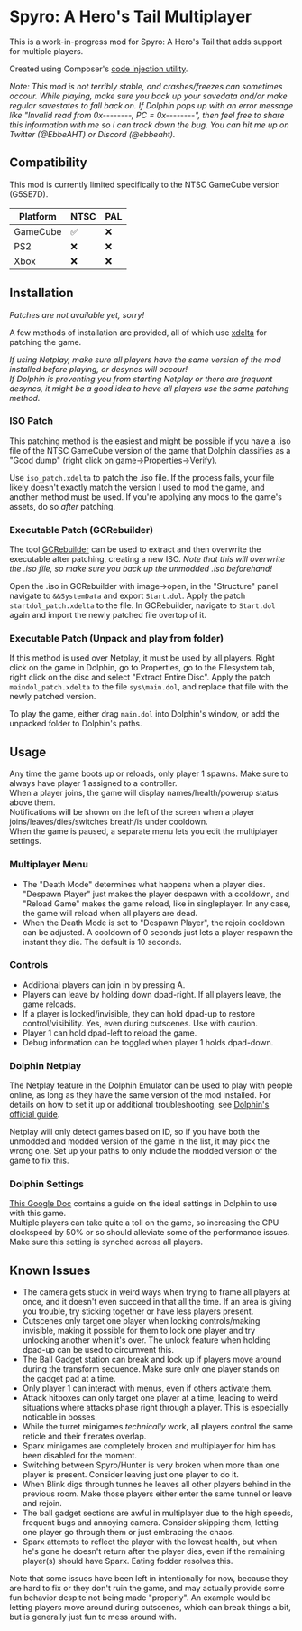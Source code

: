 # Spyro: A Hero's Tail Multiplayer
This is a work-in-progress mod for Spyro: A Hero's Tail that adds support for multiple players.

Created using Composer's [code injection utility](https://github.com/C0mposer/C-Game-Modding-Utility).

<i>Note: This mod is not terribly stable, and crashes/freezes can sometimes occour. While playing, make sure you back up your savedata and/or make regular savestates to fall back on. If Dolphin pops up with an error message like "Invalid read from 0x--------, PC = 0x--------", then feel free to share this information with me so I can track down the bug. You can hit me up on Twitter (@EbbeAHT) or Discord (@ebbeaht).</i>

## Compatibility
This mod is currently limited specifically to the NTSC GameCube version (G5SE7D).

| Platform | NTSC | PAL   |
| -------- | ---- | ----- |
| GameCube | ✅    | ❌     |
| PS2      | ❌    | ❌     |
| Xbox     | ❌    | ❌     |

## Installation
<i>Patches are not available yet, sorry!</i>

A few methods of installation are provided, all of which use [xdelta](https://www.romhacking.net/utilities/598/) for patching the game.

<i>If using Netplay, make sure all players have the same version of the mod installed before playing, or desyncs will occour!</i><br>
<i>If Dolphin is preventing you from starting Netplay or there are frequent desyncs, it might be a good idea to have all players use the same patching method.</i>

### ISO Patch

This patching method is the easiest and might be possible if you have a .iso file of the NTSC GameCube version of the game that Dolphin classifies as a "Good dump" (right click on game->Properties->Verify).

Use `iso_patch.xdelta` to patch the .iso file. If the process fails, your file likely doesn't exactly match the version I used to mod the game, and another method must be used. If you're applying any mods to the game's assets, do so <i>after</i> patching.

### Executable Patch (GCRebuilder)

The tool [GCRebuilder](https://gamebanana.com/tools/6410) can be used to extract and then overwrite the executable after patching, creating a new ISO. <i>Note that this will overwrite the .iso file, so make sure you back up the unmodded .iso beforehand!</i>

Open the .iso in GCRebuilder with image->open, in the "Structure" panel navigate to `&&SystemData` and export `Start.dol`. Apply the patch `startdol_patch.xdelta` to the file. In GCRebuilder, navigate to `Start.dol` again and import the newly patched file overtop of it.

### Executable Patch (Unpack and play from folder)

If this method is used over Netplay, it must be used by all players. Right click on the game in Dolphin, go to Properties, go to the Filesystem tab, right click on the disc and select "Extract Entire Disc". Apply the patch `maindol_patch.xdelta` to the file `sys\main.dol`, and replace that file with the newly patched version.

To play the game, either drag `main.dol` into Dolphin's window, or add the unpacked folder to Dolphin's paths.

## Usage
Any time the game boots up or reloads, only player 1 spawns. Make sure to always have player 1 assigned to a controller.<br>
When a player joins, the game will display names/health/powerup status above them.<br>
Notifications will be shown on the left of the screen when a player joins/leaves/dies/switches breath/is under cooldown.<br>
When the game is paused, a separate menu lets you edit the multiplayer settings.

### Multiplayer Menu
* The "Death Mode" determines what happens when a player dies. "Despawn Player" just makes the player despawn with a cooldown, and "Reload Game" makes the game reload, like in singleplayer. In any case, the game will reload when all players are dead.
* When the Death Mode is set to "Despawn Player", the rejoin cooldown can be adjusted. A cooldown of 0 seconds just lets a player respawn the instant they die. The default is 10 seconds.

### Controls
* Additional players can join in by pressing A.
* Players can leave by holding down dpad-right. If all players leave, the game reloads.
* If a player is locked/invisible, they can hold dpad-up to restore control/visibility. Yes, even during cutscenes. Use with caution.
* Player 1 can hold dpad-left to reload the game.
* Debug information can be toggled when player 1 holds dpad-down.

### Dolphin Netplay
The Netplay feature in the Dolphin Emulator can be used to play with people online, as long as they have the same version of the mod installed.
For details on how to set it up or additional troubleshooting, see [Dolphin's official guide](https://dolphin-emu.org/docs/guides/netplay-guide/).

Netplay will only detect games based on ID, so if you have both the unmodded and modded version of the game in the list, it may pick the wrong one. Set up your paths to only include the modded version of the game to fix this.

### Dolphin Settings
[This Google Doc](https://docs.google.com/document/d/17H4Iix3DcQj252ll0D2zSmDeVXM7V8XGsjBwkQ52ZYQ/edit?usp=sharing) contains a guide on the ideal settings in Dolphin to use with this game.<br>
Multiple players can take quite a toll on the game, so increasing the CPU clockspeed by 50% or so should alleviate some of the performance issues. Make sure this setting is synched across all players.

## Known Issues

* The camera gets stuck in weird ways when trying to frame all players at once, and it doesn't even succeed in that all the time. If an area is giving you trouble, try sticking together or have less players present.
* Cutscenes only target one player when locking controls/making invisible, making it possible for them to lock one player and try unlocking another when it's over. The unlock feature when holding dpad-up can be used to circumvent this.
* The Ball Gadget station can break and lock up if players move around during the transform sequence. Make sure only one player stands on the gadget pad at a time.
* Only player 1 can interact with menus, even if others activate them.
* Attack hitboxes can only target one player at a time, leading to weird situations where attacks phase right through a player. This is especially noticable in bosses.
* While the turret minigames <i>technically</i> work, all players control the same reticle and their firerates overlap.
* Sparx minigames are completely broken and multiplayer for him has been disabled for the moment.
* Switching between Spyro/Hunter is very broken when more than one player is present. Consider leaving just one player to do it.
* When Blink digs through tunnes he leaves all other players behind in the previous room. Make those players either enter the same tunnel or leave and rejoin.
* The ball gadget sections are awful in multiplayer due to the high speeds, frequent bugs and annoying camera. Consider skipping them, letting one player go through them or just embracing the chaos.
* Sparx attempts to reflect the player with the lowest health, but when he's gone he doesn't return after the player dies, even if the remaining player(s) should have Sparx. Eating fodder resolves this.

Note that some issues have been left in intentionally for now, because they are hard to fix or they don't ruin the game, and may actually provide some fun behavior despite not being made "properly". An example would be letting players move around during cutscenes, which can break things a bit, but is generally just fun to mess around with.